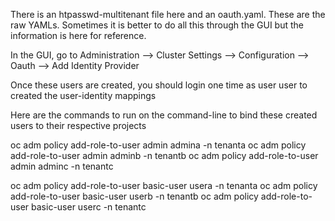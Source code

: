 There is an htpasswd-multitenant file here and an oauth.yaml.  These are the raw YAMLs.  Sometimes it is better to do all this through the GUI but the information is here for reference.

In the GUI, go to Administration --> Cluster Settings --> Configuration --> Oauth --> Add Identity Provider

Once these users are created, you should login one time as user user to created the user-identity mappings

Here are the commands to run on the command-line to bind these created users to their respective projects

oc adm policy add-role-to-user admin admina -n tenanta
oc adm policy add-role-to-user admin adminb -n tenantb
oc adm policy add-role-to-user admin adminc -n tenantc


oc adm policy add-role-to-user basic-user usera -n tenanta
oc adm policy add-role-to-user basic-user userb -n tenantb
oc adm policy add-role-to-user basic-user userc -n tenantc

